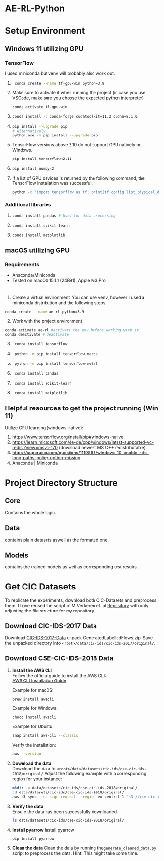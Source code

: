 # AE-RL-Python

# Setup Environment
## Windows 11 utilizing GPU
### TensorFlow 
I used miniconda but venv will probably also work out.

1. ```sh
    conda create --name tf-gpu-win python=3.9
   ```
2. Make sure to activate it when running the project (in case you use VSCode, make sure you choose the expected python interpreter)
   ```sh
   conda activate tf-gpu-win 
   ```
3. ```sh
   conda install -c conda-forge cudatoolkit=11.2 cudnn=8.1.0
   ```

4. ```sh
   pip install --upgrade pip 
   # Alternatively
   python.exe -m pip install --upgrade pip
   ```

5. TensorFlow versions above 2.10 do not support GPU natively on Windows.
   ```sh
   pip install tensorflow<2.11 
   ```

6. ```sh
   pip install numpy<2
   ```

7. If a list of GPU devices is returned by the following command, the TensorFlow installation was successful.
   ```sh
   python -c "import tensorflow as tf; print(tf.config.list_physical_devices('GPU'))" 
   ```

### Additional libraries
1. ```sh
   conda install pandas # Used for data processing
   ```
   
2. ```sh
   conda install scikit-learn
   ```

3. ```sh
   conda install matplotlib
   ```

## macOS utilizing GPU
### Requirements
- Anaconda/Miniconda
- Tested on macOS 15.1.1 (24B91), Apple M3 Pro
#
1. Create a virtual environment. You can use venv, however I used a miniconda distribution and the following steps.

```sh
conda create --name ae-rl python=3.9
```

2. Work with the project environment
```sh
conda activate ae-rl #activate the env before working with it
conda deactivate # deactivate
```

3. ```sh
    conda install tensorflow
    ```

4. ```sh
    python -m pip install tensorflow-macos
    ```
5. ```sh 
    python -m pip install tensorflow-metal
    ```
6. ```sh 
    conda install pandas
    ```
7. ```sh 
    conda install scikit-learn
    ```
8. ```sh 
    conda install matplotlib
    ```

## Helpful resources to get the project running (Win 11)

 Utilize GPU learning (windows-native):
 1. https://www.tensorflow.org/install/pip#windows-native
 2. https://learn.microsoft.com/de-de/cpp/windows/latest-supported-vc-redist?view=msvc-170 (download newest MS C++ redistributable)
 2. https://superuser.com/questions/1119883/windows-10-enable-ntfs-long-paths-policy-option-missing
 3. Anaconda | Miniconda 

# Project Directory Structure
## Core
Contains the whole logic.

## Data
contains plain datasets aswell as the formated one.

## Models
 contains the trained models as well as corresponding test results.


# Get CIC Datasets
To replicate the experiments, download both CIC-Datasets and preprocess them.
I have reused the script of M.Verkeren et. al [Repository](https://gitlab.ilabt.imec.be/mverkerk/ids-dataset-cleaning/-/blob/master/data_cleaning.py?ref_type=heads) with only adjusting the file structure for my repository.

## Download CIC-IDS-2017 Data
Download [CIC-IDS-2017-Data](http://cicresearch.ca/CICDataset/CIC-IDS-2017/Dataset/) unpack GeneratedLabelledFlows.zip.
Save the unpacked directory into `<root>/data/cic-ids/cic-ids-2017/original/`.
## Download CSE-CIC-IDS-2018 Data
1. **Install the AWS CLI**  
   Follow the official guide to install the AWS CLI:  
   [AWS CLI Installation Guide](https://docs.aws.amazon.com/cli/latest/userguide/install-cliv2.html)

   Example for macOS:
   ```sh
   brew install awscli
   ```

   Example for Windows:
   ```sh
   choco install awscli
   ```

   Example for Ubuntu:
   ```sh
   snap install aws-cli --classic
   ```

   Verify the installation:
   ```sh
   aws --version
   ```

2. **Download the data**  
   Download the data to `<root>/data/datasets/cic-ids/cse-cic-ids-2018/original/`
   Adjust the following example with a corresponding region for your instance:
   ```sh
   mkdir -p data/datasets/cic-ids/cse-cic-ids-2018/original/
   cd data/datasets/cic-ids/cse-cic-ids-2018/original/
   aws s3 sync --no-sign-request --region eu-central-1 "s3://cse-cic-ids2018/Processed Traffic Data for ML Algorithms/" .
   ```

3. **Verify the data**  
   Ensure the data has been successfully downloaded:
   ```sh
   ls data/datasets/cic-ids/cse-cic-ids-2018/original/
   ```

4. **Install pyarrow**
   Install pyarrow
   ```sh
   pip install pyarrow
   ```

5. **Clean the data** 
 Clean the data by running the[`generate_cleaned_data.py`](./data/datasets/cic-ids/generate_cleaned_data.py) script to preprocess the data. Hint: This might take some time.